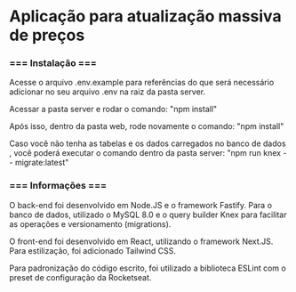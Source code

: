 # Aplicação para atualização massiva de preços

### === Instalação === 

Acesse o arquivo .env.example para referências do que será necessário adicionar no seu arquivo .env na raiz da pasta server.

Acessar a pasta server e rodar o comando:
"npm install" 

Após isso, dentro da pasta web, rode novamente o comando:
"npm install"

Caso você não tenha as tabelas e os dados carregados no banco de dados , você poderá executar o comando dentro da pasta server: 
"npm run knex -- migrate:latest"

### === Informações === 

O back-end foi desenvolvido em Node.JS e o framework Fastify. Para o banco de dados, utilizado o MySQL 8.0 e 
o query builder Knex para facilitar as operações e versionamento (migrations).

O front-end foi desenvolvido em React, utilizando o framework Next.JS. Para estilização, foi adicionado Tailwind CSS. 

Para padronização do código escrito, foi utilizado a biblioteca ESLint com o preset de configuração da Rocketseat. 
